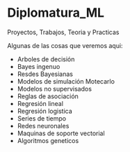 # Diplomatura_ML
Proyectos, Trabajos, Teoria y Practicas

Algunas de las cosas que veremos aqui:
- Arboles de decisión
- Bayes ingenuo
- Resdes Bayesianas
- Modelos de simulación Motecarlo
- Modelos no supervisados
- Reglas de asociación
- Regresión lineal
- Regresión logistica
- Series de tiempo
- Redes neuronales
- Maquinas de soporte vectorial
- Algoritmos geneticos
